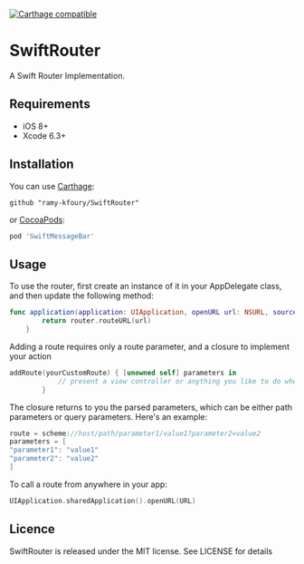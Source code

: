 [![Carthage compatible](https://img.shields.io/badge/Carthage-compatible-4BC51D.svg?style=flat)](https://github.com/Carthage/Carthage)

# SwiftRouter

A Swift Router Implementation.

## Requirements

- iOS 8+
- Xcode 6.3+

## Installation

You can use [Carthage](https://github.com/Carthage/Carthage):

```ogdl
github "ramy-kfoury/SwiftRouter"
```

or [CocoaPods](http://cocoapods.org):

```ruby
pod 'SwiftMessageBar'
```

## Usage

To use the router, first create an instance of it in your AppDelegate class, and then update the following method:

```swift
func application(application: UIApplication, openURL url: NSURL, sourceApplication: String?, annotation: AnyObject?) -> Bool {
        return router.routeURL(url)
    }
```

Adding a route requires only a route parameter, and a closure to implement your action 

```swift
addRoute(yourCustomRoute) { [unowned self] parameters in
            // present a view controller or anything you like to do when this route is detected
        }
```
The closure returns to you the parsed parameters, which can be either path parameters or query parameters. Here's an example:

```swift
route = scheme://host/path/parameter1/value1?parameter2=value2
parameters = [
"parameter1": "value1"
"parameter2": "value2"
]
```

To call a route from anywhere in your app:
```swift
UIApplication.sharedApplication().openURL(URL)
```

## Licence

SwiftRouter is released under the MIT license. See LICENSE for details


